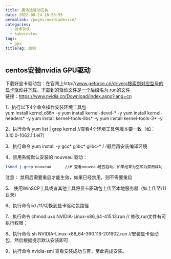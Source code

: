 ```yaml
---
title: 英伟达驱动安装
date: 2022-08-24 18:56:55
permalink: /pages/nvidiadevice/
categories:
  - 技术杂谈
  - kubernetes
tags:
  - gpu
titleTag: 原创
---
```



## centos安装nvidia GPU驱动

下载好显卡驱动包：在官网上http://www.geforce.cn/drivers搜索到对应型号的显卡驱动并下载，下载到的驱动文件是一个后缀名为.run的文件   
链接：https://www.nvidia.cn/Download/index.aspx?lang=cn


1、执行以下4个命令操作安装环境工具包  
   yum install kernel.x86* -y
   yum install kernel-devel-*  -y
   yum install kernel-headers* -y
   yum install kernel-tools-libs* -y 
   yum install kernel-tools-3* -y

2、执行命令 yum list | grep kernel          //查看4个环境工具包版本要一致（如：3.10.0-1062.1.1.el7）

3、执行命令  yum install -y gcc\* glibc\*  glibc-\*         / /最后再安装编译环境

4、禁用系统默认安装的 nouveau 驱动：
```bash
lsmod | grep nouveau      //# 查看nouveau是否启动，如果结果为空即为禁用成功
```
注意： 禁用后需要重启才能生效，如果已经禁用，则不需要重启

5、 使用WinSCP工具或者其他工具将显卡驱动包上传至本地服务器（如上传至/11目录）

6、执行命令cd /11/切换到显卡驱动包路径

7、执行命令  chmod u+x NVIDIA-Linux-x86_64-415.13.run   // 修改.run文件有可执行权限：

8、执行命令  sh NVIDIA-Linux-x86_64-390.116-201902.run   //安装显卡驱动包，然后根据提示默认安装即可

9、执行命令 nvidia-smi  查看安装成功与否，至此完成安装。
 


